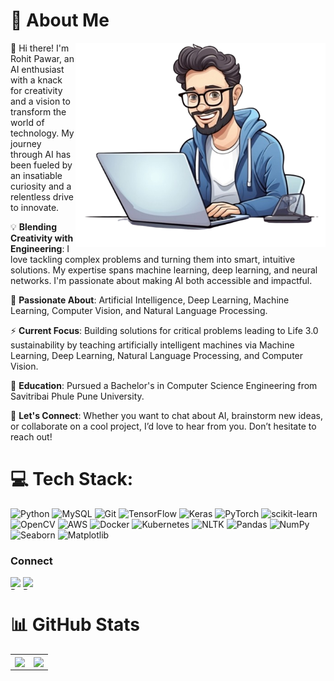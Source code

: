 
# 💫 About Me
<img align="right" alt="Coding" width="400" src="https://github.com/RohitPawar001/RohitPawar001/blob/main/bg.png?raw=true"/>

👋 Hi there! I'm Rohit Pawar, an AI enthusiast with a knack for creativity and a vision to transform the world of technology. My journey through AI has been fueled by an insatiable curiosity and a relentless drive to innovate.

💡 **Blending Creativity with Engineering**: I love tackling complex problems and turning them into smart, intuitive solutions. My expertise spans machine learning, deep learning, and neural networks. I'm passionate about making AI both accessible and impactful.

🔭 **Passionate About**: Artificial Intelligence, Deep Learning, Machine Learning, Computer Vision, and Natural Language Processing.

⚡ **Current Focus**: Building solutions for critical problems leading to Life 3.0 sustainability by teaching artificially intelligent machines via Machine Learning, Deep Learning, Natural Language Processing, and Computer Vision.

🌱 **Education**: Pursued a Bachelor's in Computer Science Engineering from Savitribai Phule Pune University.

🌟 **Let's Connect**: Whether you want to chat about AI, brainstorm new ideas, or collaborate on a cool project, I’d love to hear from you. Don’t hesitate to reach out!



# 💻 Tech Stack:

<p align="left">
  <img src="https://img.shields.io/badge/Python-3776AB?style=for-the-badge&logo=python&logoColor=white" alt="Python" />
  <img src="https://img.shields.io/badge/MySQL-4479A1?style=for-the-badge&logo=mysql&logoColor=white" alt="MySQL" />
  <img src="https://img.shields.io/badge/Git-F05032?style=for-the-badge&logo=git&logoColor=white" alt="Git" />
  <img src="https://img.shields.io/badge/TensorFlow-FF6F00?style=for-the-badge&logo=tensorflow&logoColor=white" alt="TensorFlow" />
  <img src="https://img.shields.io/badge/Keras-D00000?style=for-the-badge&logo=keras&logoColor=white" alt="Keras" />
  <img src="https://img.shields.io/badge/PyTorch-EE4C2C?style=for-the-badge&logo=pytorch&logoColor=white" alt="PyTorch" />
  <img src="https://img.shields.io/badge/scikitlearn-F7931E?style=for-the-badge&logo=scikit-learn&logoColor=white" alt="scikit-learn" />
  <img src="https://img.shields.io/badge/OpenCV-5C3EE8?style=for-the-badge&logo=opencv&logoColor=white" alt="OpenCV" />
  <img src="https://img.shields.io/badge/AWS-232F3E?style=for-the-badge&logo=amazon-aws&logoColor=white" alt="AWS" />
  <img src="https://img.shields.io/badge/Docker-2496ED?style=for-the-badge&logo=docker&logoColor=white" alt="Docker" />
  <img src="https://img.shields.io/badge/Kubernetes-326CE5?style=for-the-badge&logo=kubernetes&logoColor=white" alt="Kubernetes" />
  <img src="https://img.shields.io/badge/NLTK-154F5B?style=for-the-badge&logo=python&logoColor=white" alt="NLTK" />
  <img src="https://img.shields.io/badge/Pandas-150458?style=for-the-badge&logo=pandas&logoColor=white" alt="Pandas" />
  <img src="https://img.shields.io/badge/NumPy-013243?style=for-the-badge&logo=numpy&logoColor=white" alt="NumPy" />
  <img src="https://img.shields.io/badge/Seaborn-3776AB?style=for-the-badge&logo=python&logoColor=white" alt="Seaborn" />
  <img src="https://img.shields.io/badge/Matplotlib-11557c?style=for-the-badge&logo=python&logoColor=white" alt="Matplotlib" />
</p>

### Connect

<a href="https://linkedin.com/in/rohitppawar">
  <img align="left" alt="Rohit pawar's LinkedIn" width="20px" height="20px" src="https://cdn.icon-icons.com/icons2/1753/PNG/512/iconfinder-social-media-applications-14linkedin-4102586_113786.png" />
</a>

<a href="https://twitter.com/_rohit_pawar_">
  <img align="left" alt="Rohit pawar's Twitter" width="20px" height="20px" src="https://cdn.icon-icons.com/icons2/1753/PNG/512/iconfinder-social-media-applications-6twitter-4102580_113802.png" />
</a>
<br/>

# 📊 GitHub Stats


<table class="center" style="width:100%;">
  <tr>
    <td align="center">
      <img align="center" src="https://github-readme-stats.vercel.app/api?username=RohitPawar001&count_private=true&show_icons=true&theme=onedark&hide_border=true" />
    </td>
    <td align="center">
      <img align="center" src="https://github-readme-stats.vercel.app/api/top-langs/?username=RohitPawar001&langs_count=10&layout=compact&theme=onedark&hide_border=true" />
    </td>
  </tr>
</table>


